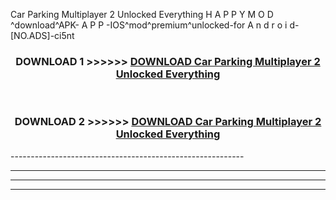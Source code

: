  Car Parking Multiplayer 2 Unlocked Everything  H A P P Y M O D ^download^APK- A P P -IOS^mod^premium^unlocked-for A n d r o i d-[NO.ADS]-ci5nt



<div align="center">

<h3>DOWNLOAD 1 >>>>>> <a href="https://en-mod.web.app/?en= Car Parking Multiplayer 2 Unlocked Everything ">DOWNLOAD Car Parking Multiplayer 2 Unlocked Everything  </a></h3><br>

<h3>DOWNLOAD 2 >>>>>> <a href="https://en-mod.web.app/?en= Car Parking Multiplayer 2 Unlocked Everything ">DOWNLOAD Car Parking Multiplayer 2 Unlocked Everything  </a></h3>

</div>
----------------------------------------------------------

----------------------------------------------------------

----------------------------------------------------------

----------------------------------------------------------



